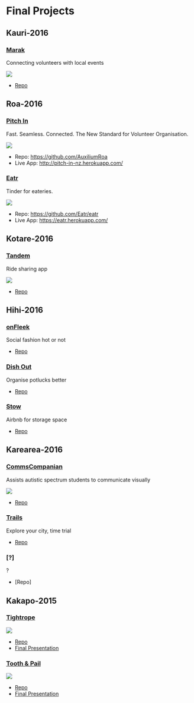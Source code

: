 # Final Projects

Kauri-2016
------------

### [Marak](https://www.marak.nz)

Connecting volunteers with local events

![](images/marak.png)

* [Repo](https://github.com/kauri-2016/marak)


Roa-2016
----------

### [Pitch In](https://github.com/AuxiliumRoa)

Fast. Seamless. Connected. The New Standard for Volunteer Organisation.

![](images/pitch-in.png)

- Repo: https://github.com/AuxiliumRoa
- Live App: http://pitch-in-nz.herokuapp.com/

### [Eatr](https://github.com/Eatr/eatr)

Tinder for eateries.

![](images/eatr.png)

- Repo: https://github.com/Eatr/eatr
- Live App: https://eatr.herokuapp.com/


Kotare-2016
-----------

### [Tandem](https://github.com/Tandem-NZ/tandem)

Ride sharing app

![](images/tandem.png)

* [Repo](https://github.com/Tandem-NZ/tandem)


Hihi-2016
---------

### [onFleek](https://github.com/andrew-travis-wadman/TBD)

Social fashion hot or not 

* [Repo](https://github.com/andrew-travis-wadman/TBD)


### [Dish Out](https://github.com/James-Sangalli/DishOut)

Organise potlucks better

* [Repo](https://github.com/James-Sangalli/DishOut)


### [Stow](https://github.com/rawad-alawar/stow) 

Airbnb for storage space

* [Repo](https://github.com/rawad-alawar/stow)
 

Karearea-2016
-------------

### [CommsCompanian](https://github.com/melissa-c/Comms)

Assists autistic spectrum students to communicate visually

![](images/comms_companion.png)

* [Repo](https://github.com/melissa-c/Comms)


### [Trails](https://github.com/danieldelacruz01/trails)

Explore your city, time trial

* [Repo](https://github.com/danieldelacruz01/trails)


### [?]

?

* [Repo]


Kakapo-2015
-----------

### [Tightrope](https://github.com/kakapo2016-projects/tightrope)

![](images/tightrope.png)

* [Repo](https://github.com/kakapo2016-projects/tightrope)
* [Final Presentation](https://www.youtube.com/watch?v=E8keq_d2u6U&feature=youtu.be)


### [Tooth & Pail](http://toothandpail.herokuapp.com/)

![](images/tooth_and_pail.png)

* [Repo](https://github.com/kakapo2016-projects/tooth-and-pail)
* [Final Presentation](https://www.youtube.com/watch?v=6amWNhbr9Hk&feature=youtu.be)

